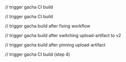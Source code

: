 
// trigger gacha CI build

// trigger gacha CI build

// trigger gacha build after fixing workflow

// trigger gacha build after switching upload-artifact to v2

// trigger gacha build after pinning upload-artifact

// trigger gacha CI build (step 4)
